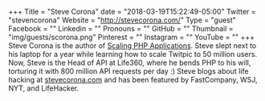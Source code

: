 +++
Title = "Steve Corona"
date = "2018-03-19T15:22:49-05:00"
Twitter = "stevencorona"
Website = "http://stevecorona.com/"
Type = "guest"
Facebook = ""
Linkedin = ""
Pronouns = ""
GitHub = ""
Thumbnail = "img/guests/scorona.png"
Pinterest = ""
Instagram = ""
YouTube = ""
+++
Steve Corona is the author of [Scaling PHP Applications](http://scalingphpbook.com/). Steve slept next to his laptop for a year while learning how to scale Twitpic to 50 million users. Now, Steve is the Head of API at Life360, where he bends PHP to his will, torturing it with 800 million API requests per day :) Steve blogs about life hacking at [stevecorona.com](http://stevecorona.com/) and has been featured by FastCompany, WSJ, NYT, and LifeHacker.
